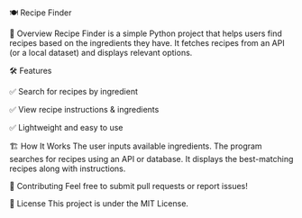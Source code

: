 🍽️ Recipe Finder

📌 Overview
Recipe Finder is a simple Python project that helps users find recipes based on the ingredients they have. It fetches recipes from an API (or a local dataset) and displays relevant options.

🛠️ Features

✅ Search for recipes by ingredient

✅ View recipe instructions & ingredients

✅ Lightweight and easy to use


🏗️ How It Works
The user inputs available ingredients.
The program searches for recipes using an API or database.
It displays the best-matching recipes along with instructions.

🤝 Contributing
Feel free to submit pull requests or report issues!

📜 License
This project is under the MIT License.

